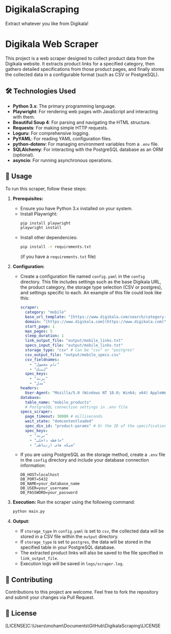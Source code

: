 # DigikalaScraping
Extract whatever you like from Digikala!

# Digikala Web Scraper

This project is a web scraper designed to collect product data from the Digikala website. It extracts product links for a specified category, then gathers detailed specifications from those product pages, and finally stores the collected data in a configurable format (such as CSV or PostgreSQL).

## 🛠️ Technologies Used

* **Python 3.x**: The primary programming language.
* **Playwright**: For rendering web pages with JavaScript and interacting with them.
* **Beautiful Soup 4**: For parsing and navigating the HTML structure.
* **Requests**: For making simple HTTP requests.
* **Loguru**: For comprehensive logging.
* **PyYAML**: For reading YAML configuration files.
* **python-dotenv**: For managing environment variables from a `.env` file.
* **SQLAlchemy**: For interacting with the PostgreSQL database as an ORM (optional).
* **asyncio**: For running asynchronous operations.

## 🚀 Usage

To run this scraper, follow these steps:

1.  **Prerequisites:**
    * Ensure you have Python 3.x installed on your system.
    * Install Playwright:
        ```bash
        pip install playwright
        playwright install
        ```
    * Install other dependencies:
        ```bash
        pip install -r requirements.txt
        ```
        (if you have a `requirements.txt` file)

2.  **Configuration:**
    * Create a configuration file named `config.yaml` in the `config` directory. This file includes settings such as the base Digikala URL, the product category, the storage type selection (CSV or postgres), and settings specific to each. An example of this file could look like this:

        ```yaml
        scraper:
          category: "mobile"
          base_url_template: "[https://www.digikala.com/search/category-](https://www.digikala.com/search/category-){category}/page-{page}/"
          domain: "[https://www.digikala.com](https://www.digikala.com)"
          start_page: 1
          max_pages: 5
          sleep_duration: 1
          link_output_file: "output/mobile_links.txt"
          specs_input_file: "output/mobile_links.txt"
          storage_type: "csv" # Can be "csv" or "postgres"
          csv_output_file: "output/mobile_specs.csv"
          csv_fieldnames:
            - "نام محصول"
            - "لینک"
          spec_keys:
            - "برند"
            - "مدل"
        headers:
          User-Agent: "Mozilla/5.0 (Windows NT 10.0; Win64; x64) AppleWebKit/537.36 (KHTML, like Gecko) Chrome/114.0.0.0 Safari/537.36"
        database:
          table_name: "mobile_products"
          # PostgreSQL connection settings in .env file
        specs_scraper:
          page_timeout: 30000 # milliseconds
          wait_state: "domcontentloaded"
          spec_div_id: "product-params" # Or the ID of the specifications div
          spec_keys:
            - "برند"
            - "حافظه داخلی"
            - "شبکه های ارتباطی"
        ```

    * If you are using PostgreSQL as the storage method, create a `.env` file in the `config` directory and include your database connection information:

        ```dotenv
        DB_HOST=localhost
        DB_PORT=5432
        DB_NAME=your_database_name
        DB_USER=your_username
        DB_PASSWORD=your_password
        ```

3.  **Execution:**
    Run the scraper using the following command:
    ```bash
    python main.py
    ```

4.  **Output:**
    * If `storage_type` in `config.yaml` is set to `csv`, the collected data will be stored in a CSV file within the `output` directory.
    * If `storage_type` is set to `postgres`, the data will be stored in the specified table in your PostgreSQL database.
    * The extracted product links will also be saved to the file specified in `link_output_file`.
    * Execution logs will be saved in `logs/scraper.log`.

## 🤝 Contributing

Contributions to this project are welcome. Feel free to fork the repository and submit your changes via Pull Request.

## 📜 License

[LICENSE]C:\Users\moham\Documents\GitHub\DigikalaScraping\LICENSE

